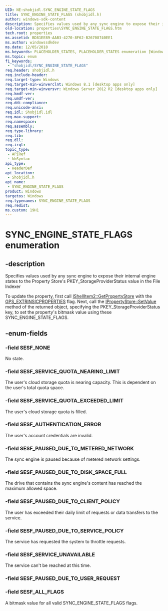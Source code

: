 ```yaml
---
UID: NE:shobjidl.SYNC_ENGINE_STATE_FLAGS
title: SYNC_ENGINE_STATE_FLAGS (shobjidl.h)
author: windows-sdk-content
description: Specifies values used by any sync engine to expose their internal engine states to the Property Store's PKEY_StorageProviderStatus value in the File Indexer To update the property, first call IShellItem2::GetPropertyStore with the GPS_EXTRINSICPROPERTIES flag. Next, call the IPropertyStore::SetValue method of the returned object, specifying the PKEY_StorageProviderStatus key, to set the property's bitmask value using these SYNC_ENGINE_STATE_FLAGS.
old-location: properties\SYNC_ENGINE_STATE_FLAGS.htm
tech.root: properties
ms.assetid: BD81EE89-AAB3-4270-8F62-B26708740EE1
ms.author: windowssdkdev
ms.date: 12/05/2018
ms.keywords: PLACEHOLDER_STATES, PLACEHOLDER_STATES enumeration [Windows Properties], SESF_ALL_FLAGS, SESF_AUTHENTICATION_ERROR, SESF_NONE, SESF_PAUSED_DUE_TO_CLIENT_POLICY, SESF_PAUSED_DUE_TO_DISK_SPACE_FULL, SESF_PAUSED_DUE_TO_METERED_NETWORK, SESF_PAUSED_DUE_TO_SERVICE_POLICY, SESF_SERVICE_QUOTA_EXCEEDED_LIMIT, SESF_SERVICE_QUOTA_NEARING_LIMIT, SESF_SERVICE_UNAVAILABLE, SYNC_ENGINE_STATE_FLAGS, properties.SYNC_ENGINE_STATE_FLAGS, shobjidl/PLACEHOLDER_STATES, shobjidl/SESF_ALL_FLAGS, shobjidl/SESF_AUTHENTICATION_ERROR, shobjidl/SESF_NONE, shobjidl/SESF_PAUSED_DUE_TO_CLIENT_POLICY, shobjidl/SESF_PAUSED_DUE_TO_DISK_SPACE_FULL, shobjidl/SESF_PAUSED_DUE_TO_METERED_NETWORK, shobjidl/SESF_PAUSED_DUE_TO_SERVICE_POLICY, shobjidl/SESF_SERVICE_QUOTA_EXCEEDED_LIMIT, shobjidl/SESF_SERVICE_QUOTA_NEARING_LIMIT, shobjidl/SESF_SERVICE_UNAVAILABLE
ms.topic: enum
f1_keywords: 
 - "shobjidl/SYNC_ENGINE_STATE_FLAGS"
req.header: shobjidl.h
req.include-header: 
req.target-type: Windows
req.target-min-winverclnt: Windows 8.1 [desktop apps only]
req.target-min-winversvr: Windows Server 2012 R2 [desktop apps only]
req.kmdf-ver: 
req.umdf-ver: 
req.ddi-compliance: 
req.unicode-ansi: 
req.idl: Shobjidl.idl
req.max-support: 
req.namespace: 
req.assembly: 
req.type-library: 
req.lib: 
req.dll: 
req.irql: 
topic_type:
 - APIRef
 - kbSyntax
api_type:
 - HeaderDef
api_location:
 - Shobjidl.h
api_name:
 - SYNC_ENGINE_STATE_FLAGS
product: Windows
targetos: Windows
req.typenames: SYNC_ENGINE_STATE_FLAGS
req.redist: 
ms.custom: 19H1
---
```


# SYNC_ENGINE_STATE_FLAGS enumeration


## -description


Specifies values used by any sync engine to expose their internal engine states to the Property Store's PKEY_StorageProviderStatus value in the File Indexer 

            

To update the property, first call <a href="https://docs.microsoft.com/windows/desktop/api/shobjidl_core/nf-shobjidl_core-ishellitem2-getpropertystore">IShellItem2::GetPropertyStore</a> with the <a href="https://docs.microsoft.com/windows/desktop/api/propsys/ne-propsys-getpropertystoreflags">GPS_EXTRINSICPROPERTIES</a> flag. Next, call the <a href="https://docs.microsoft.com/previous-versions/windows/desktop/legacy/bb761475(v=vs.85)">IPropertyStore::SetValue</a> method of the returned object, specifying the PKEY_StorageProviderStatus key, to set the property's bitmask value using these SYNC_ENGINE_STATE_FLAGS.


## -enum-fields




### -field SESF_NONE

No state.


### -field SESF_SERVICE_QUOTA_NEARING_LIMIT

The user's cloud storage quota is nearing capacity. This is dependent on the user's total quota space.


### -field SESF_SERVICE_QUOTA_EXCEEDED_LIMIT

The user's cloud storage quota is filled.


### -field SESF_AUTHENTICATION_ERROR

The user's account credentials are invalid.


### -field SESF_PAUSED_DUE_TO_METERED_NETWORK

The sync engine is paused because of metered network settings.


### -field SESF_PAUSED_DUE_TO_DISK_SPACE_FULL

The drive that contains the sync engine's content has reached the maximum allowed space.


### -field SESF_PAUSED_DUE_TO_CLIENT_POLICY

The user has exceeded their daily limit of requests or data transfers to the service.


### -field SESF_PAUSED_DUE_TO_SERVICE_POLICY

The service has requested the system to throttle requests.


### -field SESF_SERVICE_UNAVAILABLE

The service can't be reached at this time.


### -field SESF_PAUSED_DUE_TO_USER_REQUEST


### -field SESF_ALL_FLAGS

A bitmask value for all valid SYNC_ENGINE_STATE_FLAGS flags.

